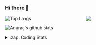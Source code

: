 ### Hi there 👋

<!--
**tao8687/tao8687** is a ✨ _special_ ✨ repository because its `README.md` (this file) appears on your GitHub profile.

Here are some ideas to get you started:

- 🔭 I’m currently working on ...
- 🌱 I’m currently learning ...
- 👯 I’m looking to collaborate on ...
- 🤔 I’m looking for help with ...
- 💬 Ask me about ...
- 📫 How to reach me: ...
- 😄 Pronouns: ...
- ⚡ Fun fact: ...
-->

<img align='right' src="https://media.giphy.com/media/M9gbBd9nbDrOTu1Mqx/giphy.gif" width="240">

  
![Top Langs](https://github-readme-stats.vercel.app/api/top-langs/?username=tao8687&layout=compact&title_color=23238E&text_color=A67D3D)

![Anurag's github stats](https://github-readme-stats.vercel.app/api?username=tao8687&show_icons=true&&text_color=A67D3D&title_color=23238E&show_icons=false&count_private=true&hide=stars)

<details>
  <summary>:zap: Coding Stats</summary>
  <br>
    
<!--START_SECTION:waka-->
![Code Time](http://img.shields.io/badge/Code%20Time-1%2C539%20hrs%2048%20mins-blue)

![Profile Views](http://img.shields.io/badge/Profile%20Views-0-blue)

**🐱 My GitHub Data** 

> 📦 1.5 MB Used in GitHub's Storage 
 > 
> 🏆 172 Contributions in the Year 2024
 > 
> 🚫 Not Opted to Hire
 > 
> 📜 53 Public Repositories 
 > 
> 🔑 25 Private Repositories 
 > 
**I'm an Early 🐤** 

```text
🌞 Morning                1405 commits        ██████████████████████░░░   87.10 % 
🌆 Daytime                87 commits          █░░░░░░░░░░░░░░░░░░░░░░░░   05.39 % 
🌃 Evening                117 commits         ██░░░░░░░░░░░░░░░░░░░░░░░   07.25 % 
🌙 Night                  4 commits           ░░░░░░░░░░░░░░░░░░░░░░░░░   00.25 % 
```
📅 **I'm Most Productive on Wednesday** 

```text
Monday                   232 commits         ████░░░░░░░░░░░░░░░░░░░░░   14.38 % 
Tuesday                  219 commits         ███░░░░░░░░░░░░░░░░░░░░░░   13.58 % 
Wednesday                286 commits         ████░░░░░░░░░░░░░░░░░░░░░   17.73 % 
Thursday                 211 commits         ███░░░░░░░░░░░░░░░░░░░░░░   13.08 % 
Friday                   229 commits         ████░░░░░░░░░░░░░░░░░░░░░   14.20 % 
Saturday                 223 commits         ███░░░░░░░░░░░░░░░░░░░░░░   13.83 % 
Sunday                   213 commits         ███░░░░░░░░░░░░░░░░░░░░░░   13.21 % 
```


📊 **This Week I Spent My Time On** 

```text
🕑︎ Time Zone: Asia/Shanghai

💬 Programming Languages: 
C++                      2 hrs 45 mins       ██████████░░░░░░░░░░░░░░░   39.66 % 
Python                   1 hr 47 mins        ██████░░░░░░░░░░░░░░░░░░░   25.84 % 
YAML                     1 hr 5 mins         ████░░░░░░░░░░░░░░░░░░░░░   15.72 % 
Markdown                 32 mins             ██░░░░░░░░░░░░░░░░░░░░░░░   07.79 % 
Other                    20 mins             █░░░░░░░░░░░░░░░░░░░░░░░░   05.01 % 

🔥 Editors: 
VS Code                  6 hrs 56 mins       █████████████████████████   100.00 % 

🐱‍💻 Projects: 
ira_laser_tools          2 hrs 51 mins       ██████████░░░░░░░░░░░░░░░   41.21 % 
tami_ws                  1 hr 45 mins        ██████░░░░░░░░░░░░░░░░░░░   25.23 % 
rosbridge_suite          46 mins             ███░░░░░░░░░░░░░░░░░░░░░░   11.21 % 
path_server              32 mins             ██░░░░░░░░░░░░░░░░░░░░░░░   07.71 % 
diffbot                  17 mins             █░░░░░░░░░░░░░░░░░░░░░░░░   04.11 % 

💻 Operating System: 
Linux                    6 hrs 56 mins       █████████████████████████   100.00 % 
```

**I Mostly Code in C++** 

```text
C++                      10 repos            ████████░░░░░░░░░░░░░░░░░   30.30 % 
Python                   10 repos            ████████░░░░░░░░░░░░░░░░░   30.30 % 
JavaScript               2 repos             ██░░░░░░░░░░░░░░░░░░░░░░░   06.06 % 
Batchfile                1 repo              █░░░░░░░░░░░░░░░░░░░░░░░░   03.03 % 
HTML                     1 repo              █░░░░░░░░░░░░░░░░░░░░░░░░   03.03 % 
```



**Timeline**

![Lines of Code chart](https://raw.githubusercontent.com/tao8687/tao8687/master/assets/bar_graph.png)


 Last Updated on 15/06/2024 01:18:18 UTC
<!--END_SECTION:waka-->
</details>
